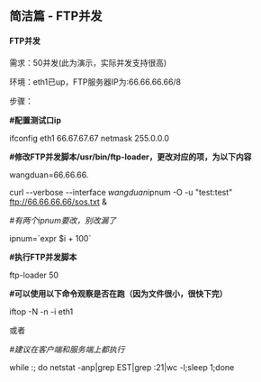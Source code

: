 ## 简洁篇 - FTP并发

#### FTP**并发**

需求：50并发\(此为演示，实际并发支持很高\)

环境：eth1已up，FTP服务器IP为:66.66.66.66/8

步骤：

**\#配置测试口ip**

ifconfig eth1 66.67.67.67 netmask 255.0.0.0

**\#修改FTP并发脚本/usr/bin/ftp-loader，更改对应的项，为以下内容**

wangduan=66.66.66.

curl --verbose --interface $wangduan$ipnum -O -u "test:test" ftp://66.66.66.66/sos.txt &

_\#有两个ipnum要改，别改漏了_

ipnum=\`expr $i + 100\`

**\#执行FTP并发脚本**

ftp-loader 50

**\#可以使用以下命令观察是否在跑（因为文件很小，很快下完）**

iftop -N -n -i eth1

或者

_\#建议在客户端和服务端上都执行_

while :; do netstat -anp\|grep EST\|grep :21\|wc -l;sleep 1;done

